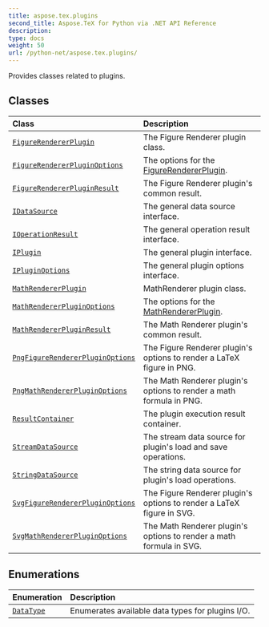 ```yaml
---
title: aspose.tex.plugins
second_title: Aspose.TeX for Python via .NET API Reference
description: 
type: docs
weight: 50
url: /python-net/aspose.tex.plugins/
---
```



Provides classes related to plugins.

## Classes
| Class | Description |
| :- | :- |
| [`FigureRendererPlugin`](/tex/python-net/aspose.tex.plugins/figurerendererplugin/) | The Figure Renderer plugin class. |
| [`FigureRendererPluginOptions`](/tex/python-net/aspose.tex.plugins/figurerendererpluginoptions/) | The options for the [FigureRendererPlugin](/tex/python-net/aspose.tex.plugins/figurerendererplugin/). |
| [`FigureRendererPluginResult`](/tex/python-net/aspose.tex.plugins/figurerendererpluginresult/) | The Figure Renderer plugin's common result. |
| [`IDataSource`](/tex/python-net/aspose.tex.plugins/idatasource/) | The general data source interface. |
| [`IOperationResult`](/tex/python-net/aspose.tex.plugins/ioperationresult/) | The general operation result interface. |
| [`IPlugin`](/tex/python-net/aspose.tex.plugins/iplugin/) | The general plugin interface. |
| [`IPluginOptions`](/tex/python-net/aspose.tex.plugins/ipluginoptions/) | The general plugin options interface. |
| [`MathRendererPlugin`](/tex/python-net/aspose.tex.plugins/mathrendererplugin/) | MathRenderer plugin class. |
| [`MathRendererPluginOptions`](/tex/python-net/aspose.tex.plugins/mathrendererpluginoptions/) | The options for the [MathRendererPlugin](/tex/python-net/aspose.tex.plugins/mathrendererplugin/). |
| [`MathRendererPluginResult`](/tex/python-net/aspose.tex.plugins/mathrendererpluginresult/) | The Math Renderer plugin's common result. |
| [`PngFigureRendererPluginOptions`](/tex/python-net/aspose.tex.plugins/pngfigurerendererpluginoptions/) | The Figure Renderer plugin's options to render a LaTeX figure in PNG. |
| [`PngMathRendererPluginOptions`](/tex/python-net/aspose.tex.plugins/pngmathrendererpluginoptions/) | The Math Renderer plugin's options to render a math formula in PNG. |
| [`ResultContainer`](/tex/python-net/aspose.tex.plugins/resultcontainer/) | The plugin execution result container. |
| [`StreamDataSource`](/tex/python-net/aspose.tex.plugins/streamdatasource/) | The stream data source for plugin's load and save operations. |
| [`StringDataSource`](/tex/python-net/aspose.tex.plugins/stringdatasource/) | The string data source for plugin's load operations. |
| [`SvgFigureRendererPluginOptions`](/tex/python-net/aspose.tex.plugins/svgfigurerendererpluginoptions/) | The Figure Renderer plugin's options to render a LaTeX figure in SVG. |
| [`SvgMathRendererPluginOptions`](/tex/python-net/aspose.tex.plugins/svgmathrendererpluginoptions/) | The Math Renderer plugin's options to render a math formula in SVG. |
## Enumerations
| Enumeration | Description |
| :- | :- |
| [`DataType`](/tex/python-net/aspose.tex.plugins/datatype/) | Enumerates available data types for plugins I/O. |
